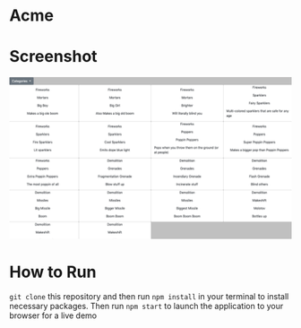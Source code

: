 # Acme

# Screenshot
![alt text](https://github.com/HeathJHMoore/Acme/blob/master/Screen%20Shot%202019-06-15%20at%209.33.37%20AM.png)

# How to Run

`git clone` this repository and then run `npm install` in your terminal to install necessary packages. Then run `npm start` to launch the application to your browser for a live demo
